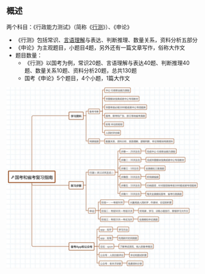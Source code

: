 ## 概述

两个科目：《行政能力测试》（简称《[行测](http://www.gjgwy.org/xcfd/)》）、《申论》

- 《行测》包括常识、[言语理解](http://www.gjgwy.org/xcfd/yy/)与表达、判断推理、数量关系，资料分析五部分
- 《申论》为主观题目，小题目4题，另外还有一篇文章写作，俗称大作文
- 题目数量：
  - 《行测》以国考为例，常识20题、言语理解与表达40题、判断推理40题、数量关系10题、资料分析20题，总共130题
  - 国考《申论》5个题目，4个小题，1篇大作文



![](https://raw.githubusercontent.com/MicroWiller/photobed/master/kaogongOutline.png)